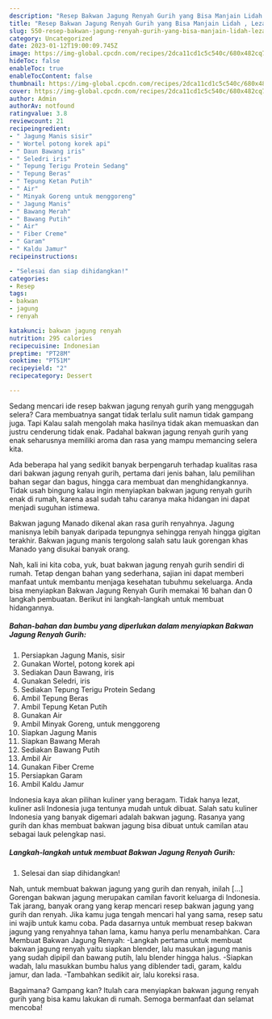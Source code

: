 ```yaml
---
description: "Resep Bakwan Jagung Renyah Gurih yang Bisa Manjain Lidah , Lezat Sekali"
title: "Resep Bakwan Jagung Renyah Gurih yang Bisa Manjain Lidah , Lezat Sekali"
slug: 550-resep-bakwan-jagung-renyah-gurih-yang-bisa-manjain-lidah-lezat-sekali
category: Uncategorized
date: 2023-01-12T19:00:09.745Z
image: https://img-global.cpcdn.com/recipes/2dca11cd1c5c540c/680x482cq70/bakwan-jagung-renyah-gurih-foto-resep-utama.jpg
hideToc: false
enableToc: true
enableTocContent: false
thumbnail: https://img-global.cpcdn.com/recipes/2dca11cd1c5c540c/680x482cq70/bakwan-jagung-renyah-gurih-foto-resep-utama.jpg
cover: https://img-global.cpcdn.com/recipes/2dca11cd1c5c540c/680x482cq70/bakwan-jagung-renyah-gurih-foto-resep-utama.jpg
author: Admin
authorAv: notfound
ratingvalue: 3.8
reviewcount: 21
recipeingredient:
- " Jagung Manis sisir"
- " Wortel potong korek api"
- " Daun Bawang iris"
- " Seledri iris"
- " Tepung Terigu Protein Sedang"
- " Tepung Beras"
- " Tepung Ketan Putih"
- " Air"
- " Minyak Goreng untuk menggoreng"
- " Jagung Manis"
- " Bawang Merah"
- " Bawang Putih"
- " Air"
- " Fiber Creme"
- " Garam"
- " Kaldu Jamur"
recipeinstructions:

- "Selesai dan siap dihidangkan!"
categories:
- Resep
tags:
- bakwan
- jagung
- renyah

katakunci: bakwan jagung renyah 
nutrition: 295 calories
recipecuisine: Indonesian
preptime: "PT28M"
cooktime: "PT51M"
recipeyield: "2"
recipecategory: Dessert

---
```



Sedang mencari ide resep bakwan jagung renyah gurih yang menggugah selera? Cara membuatnya sangat tidak terlalu sulit namun tidak gampang juga. Tapi Kalau salah mengolah maka hasilnya tidak akan memuaskan dan justru cenderung tidak enak. Padahal bakwan jagung renyah gurih yang enak seharusnya memiliki aroma dan rasa yang mampu memancing selera kita.


Ada beberapa hal yang sedikit banyak berpengaruh terhadap kualitas rasa dari bakwan jagung renyah gurih, pertama dari jenis bahan, lalu pemilihan bahan segar dan bagus, hingga cara membuat dan menghidangkannya. Tidak usah bingung kalau ingin menyiapkan bakwan jagung renyah gurih enak di rumah, karena asal sudah tahu caranya maka hidangan ini dapat menjadi suguhan istimewa.

Bakwan jagung Manado dikenal akan rasa gurih renyahnya. Jagung manisnya lebih banyak daripada tepungnya sehingga renyah hingga gigitan terakhir. Bakwan jagung manis tergolong salah satu lauk gorengan khas Manado yang disukai banyak orang.


Nah, kali ini kita coba, yuk, buat bakwan jagung renyah gurih sendiri di rumah. Tetap dengan bahan yang sederhana, sajian ini dapat memberi manfaat untuk membantu menjaga kesehatan tubuhmu sekeluarga. Anda bisa menyiapkan Bakwan Jagung Renyah Gurih memakai 16 bahan dan 0 langkah pembuatan. Berikut ini langkah-langkah untuk membuat hidangannya.

<!--inarticleads1-->

##### Bahan-bahan dan bumbu yang diperlukan dalam menyiapkan Bakwan Jagung Renyah Gurih:

1. Persiapkan  Jagung Manis, sisir
1. Gunakan  Wortel, potong korek api
1. Sediakan  Daun Bawang, iris
1. Gunakan  Seledri, iris
1. Sediakan  Tepung Terigu Protein Sedang
1. Ambil  Tepung Beras
1. Ambil  Tepung Ketan Putih
1. Gunakan  Air
1. Ambil  Minyak Goreng, untuk menggoreng
1. Siapkan  Jagung Manis
1. Siapkan  Bawang Merah
1. Sediakan  Bawang Putih
1. Ambil  Air
1. Gunakan  Fiber Creme
1. Persiapkan  Garam
1. Ambil  Kaldu Jamur


Indonesia kaya akan pilihan kuliner yang beragam. Tidak hanya lezat, kuliner asli Indonesia juga tentunya mudah untuk dibuat. Salah satu kuliner Indonesia yang banyak digemari adalah bakwan jagung. Rasanya yang gurih dan khas membuat bakwan jagung bisa dibuat untuk camilan atau sebagai lauk pelengkap nasi. 

<!--inarticleads2-->

##### Langkah-langkah untuk membuat Bakwan Jagung Renyah Gurih:


1. Selesai dan siap dihidangkan!

Nah, untuk membuat bakwan jagung yang gurih dan renyah, inilah […] Gorengan bakwan jagung merupakan camilan favorit keluarga di Indonesia. Tak jarang, banyak orang yang kerap mencari resep bakwan jagung yang gurih dan renyah. Jika kamu juga tengah mencari hal yang sama, resep satu ini wajib untuk kamu coba. Pada dasarnya untuk membuat resep bakwan jagung yang renyahnya tahan lama, kamu hanya perlu menambahkan. Cara Membuat Bakwan Jagung Renyah: -Langkah pertama untuk membuat bakwan jagung renyah yaitu siapkan blender, lalu masukan jagung manis yang sudah dipipil dan bawang putih, lalu blender hingga halus. -Siapkan wadah, lalu masukkan bumbu halus yang diblender tadi, garam, kaldu jamur, dan lada. -Tambahkan sedikit air, lalu koreksi rasa. 

Bagaimana? Gampang kan? Itulah cara menyiapkan bakwan jagung renyah gurih yang bisa kamu lakukan di rumah. Semoga bermanfaat dan selamat mencoba!
